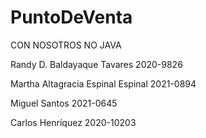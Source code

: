 # PuntoDeVenta

CON NOSOTROS NO JAVA

Randy D. Baldayaque Tavares 2020-9826

Martha Altagracia Espinal Espinal 2021-0894

Miguel Santos 2021-0645

Carlos Henríquez 2020-10203
